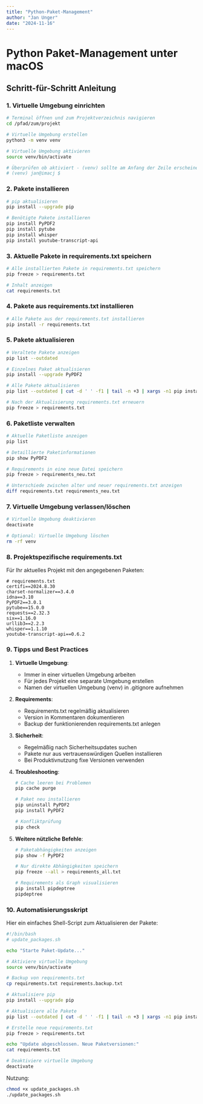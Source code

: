 ```yaml
---
title: "Python-Paket-Management"
author: "Jan Unger"
date: "2024-11-16"
---
```


# Python Paket-Management unter macOS
## Schritt-für-Schritt Anleitung

### 1. Virtuelle Umgebung einrichten
```bash
# Terminal öffnen und zum Projektverzeichnis navigieren
cd /pfad/zum/projekt

# Virtuelle Umgebung erstellen
python3 -m venv venv

# Virtuelle Umgebung aktivieren
source venv/bin/activate

# Überprüfen ob aktiviert - (venv) sollte am Anfang der Zeile erscheinen
# (venv) jan@imacj $
```

### 2. Pakete installieren
```bash
# pip aktualisieren
pip install --upgrade pip

# Benötigte Pakete installieren
pip install PyPDF2
pip install pytube
pip install whisper
pip install youtube-transcript-api
```

### 3. Aktuelle Pakete in requirements.txt speichern
```bash
# Alle installierten Pakete in requirements.txt speichern
pip freeze > requirements.txt

# Inhalt anzeigen
cat requirements.txt
```

### 4. Pakete aus requirements.txt installieren
```bash
# Alle Pakete aus der requirements.txt installieren
pip install -r requirements.txt
```

### 5. Pakete aktualisieren
```bash
# Veraltete Pakete anzeigen
pip list --outdated

# Einzelnes Paket aktualisieren
pip install --upgrade PyPDF2

# Alle Pakete aktualisieren
pip list --outdated | cut -d ' ' -f1 | tail -n +3 | xargs -n1 pip install -U

# Nach der Aktualisierung requirements.txt erneuern
pip freeze > requirements.txt
```

### 6. Paketliste verwalten
```bash
# Aktuelle Paketliste anzeigen
pip list

# Detaillierte Paketinformationen
pip show PyPDF2

# Requirements in eine neue Datei speichern
pip freeze > requirements_neu.txt

# Unterschiede zwischen alter und neuer requirements.txt anzeigen
diff requirements.txt requirements_neu.txt
```

### 7. Virtuelle Umgebung verlassen/löschen
```bash
# Virtuelle Umgebung deaktivieren
deactivate

# Optional: Virtuelle Umgebung löschen
rm -rf venv
```

### 8. Projektspezifische requirements.txt
Für Ihr aktuelles Projekt mit den angegebenen Paketen:

```text
# requirements.txt
certifi==2024.8.30
charset-normalizer==3.4.0
idna==3.10
PyPDF2==3.0.1
pytube==15.0.0
requests==2.32.3
six==1.16.0
urllib3==2.2.3
whisper==1.1.10
youtube-transcript-api==0.6.2
```

### 9. Tipps und Best Practices

1. **Virtuelle Umgebung**:
   - Immer in einer virtuellen Umgebung arbeiten
   - Für jedes Projekt eine separate Umgebung erstellen
   - Namen der virtuellen Umgebung (venv) in .gitignore aufnehmen

2. **Requirements**:
   - Requirements.txt regelmäßig aktualisieren
   - Version in Kommentaren dokumentieren
   - Backup der funktionierenden requirements.txt anlegen

3. **Sicherheit**:
   - Regelmäßig nach Sicherheitsupdates suchen
   - Pakete nur aus vertrauenswürdigen Quellen installieren
   - Bei Produktivnutzung fixe Versionen verwenden

4. **Troubleshooting**:
   ```bash
   # Cache leeren bei Problemen
   pip cache purge
   
   # Paket neu installieren
   pip uninstall PyPDF2
   pip install PyPDF2
   
   # Konfliktprüfung
   pip check
   ```

5. **Weitere nützliche Befehle**:
   ```bash
   # Paketabhängigkeiten anzeigen
   pip show -f PyPDF2
   
   # Nur direkte Abhängigkeiten speichern
   pip freeze --all > requirements_all.txt
   
   # Requirements als Graph visualisieren
   pip install pipdeptree
   pipdeptree
   ```

### 10. Automatisierungsskript
Hier ein einfaches Shell-Script zum Aktualisieren der Pakete:

```bash
#!/bin/bash
# update_packages.sh

echo "Starte Paket-Update..."

# Aktiviere virtuelle Umgebung
source venv/bin/activate

# Backup von requirements.txt
cp requirements.txt requirements.backup.txt

# Aktualisiere pip
pip install --upgrade pip

# Aktualisiere alle Pakete
pip list --outdated | cut -d ' ' -f1 | tail -n +3 | xargs -n1 pip install -U

# Erstelle neue requirements.txt
pip freeze > requirements.txt

echo "Update abgeschlossen. Neue Paketversionen:"
cat requirements.txt

# Deaktiviere virtuelle Umgebung
deactivate
```

Nutzung:
```bash
chmod +x update_packages.sh
./update_packages.sh
```
